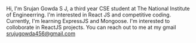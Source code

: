 Hi, I'm Srujan Gowda S J, a third year CSE student at The National Institute of Engineerring.
I'm interested in React JS and competitive coding.
Currently, I'm learning ExpressJS and Mongoose.
I'm interested to colloborate in ReactJS projects.
You can reach out to me at my gmail srujugowda456@gmail.com
